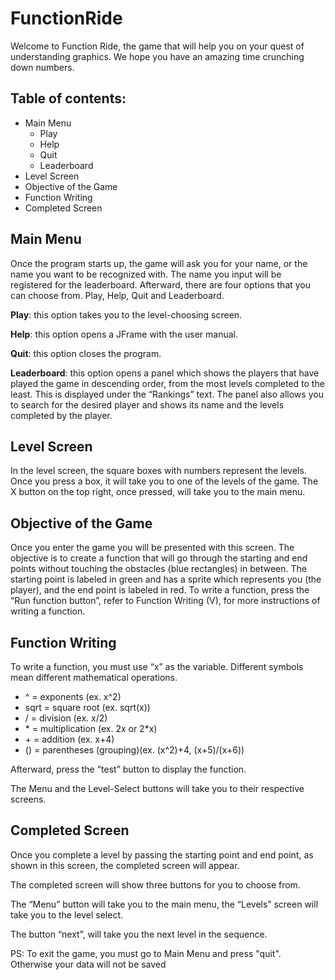 # FunctionRide

Welcome to Function Ride, the game that will help you on your quest of understanding graphics. We hope you have an amazing time crunching down numbers.

## Table of contents:

  - Main Menu
      - Play
      - Help
      - Quit
      - Leaderboard
  - Level Screen
  - Objective of the Game
  - Function Writing
  - Completed Screen                         

## Main Menu

Once the program starts up, the game will ask you for your name, or the name you want to be recognized with. The name you input will be registered for the leaderboard.
Afterward, there are four options that you can choose from. Play, Help, Quit and Leaderboard.

**Play**: this option takes you to the level-choosing screen.

**Help**: this option opens a JFrame with the user manual.

**Quit**: this option closes the program.

**Leaderboard**: this option opens a panel which shows the players that have played the game in descending order, from the most levels completed to the least. This is displayed under the “Rankings” text.
The panel also allows you to search for the desired player and shows its name and the levels completed by the player.

## Level Screen

In the level screen, the square boxes with numbers represent the levels. Once you press a box, it will take you to one of the levels of the game. The X button on the top right, once pressed, will take you to the main menu.

## Objective of the Game

Once you enter the game you will be presented with this screen. The objective is to create a function that will go through the starting and end points without touching the obstacles (blue rectangles) in between. The starting point is labeled in green and has a sprite which represents you (the player), and the end point is labeled in red. 
To write a function, press the “Run function button”, refer to Function Writing (V), for more instructions of writing a function.

## Function Writing

To write a function, you must use “x” as the variable. Different symbols mean different mathematical operations.

- ^ = exponents (ex. x^2)
- sqrt = square root (ex. sqrt(x))
- / = division (ex. x/2)
- \* = multiplication (ex. 2x or 2*x)
- \+ = addition (ex. x+4)
- () = parentheses (grouping)(ex. (x^2)+4, (x+5)/(x+6))

Afterward, press the ”test” button to display the function.

The Menu and the Level-Select buttons will take you to their respective screens. 

## Completed Screen

Once you complete a level by passing the starting point and end point, as shown in this screen, the completed screen will appear. 

The completed screen will show three buttons for you to choose from. 

The “Menu” button will take you to the main menu, the “Levels” screen will take you to the level select. 

The button “next”, will take you the next level in the sequence.

PS: To exit the game, you must go to Main Menu and press "quit". Otherwise your data will not be saved
